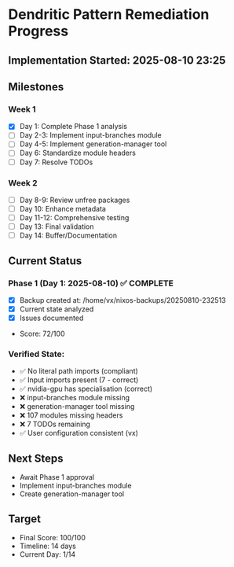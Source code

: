 # Dendritic Pattern Remediation Progress

## Implementation Started: 2025-08-10 23:25

## Milestones

### Week 1
- [x] Day 1: Complete Phase 1 analysis
- [ ] Day 2-3: Implement input-branches module
- [ ] Day 4-5: Implement generation-manager tool
- [ ] Day 6: Standardize module headers
- [ ] Day 7: Resolve TODOs

### Week 2
- [ ] Day 8-9: Review unfree packages
- [ ] Day 10: Enhance metadata
- [ ] Day 11-12: Comprehensive testing
- [ ] Day 13: Final validation
- [ ] Day 14: Buffer/Documentation

## Current Status

### Phase 1 (Day 1: 2025-08-10) ✅ COMPLETE
- [x] Backup created at: /home/vx/nixos-backups/20250810-232513
- [x] Current state analyzed
- [x] Issues documented
- Score: 72/100

### Verified State:
- ✅ No literal path imports (compliant)
- ✅ Input imports present (7 - correct)
- ✅ nvidia-gpu has specialisation (correct)
- ❌ input-branches module missing
- ❌ generation-manager tool missing
- ❌ 107 modules missing headers
- ❌ 7 TODOs remaining
- ✅ User configuration consistent (vx)

## Next Steps
- Await Phase 1 approval
- Implement input-branches module
- Create generation-manager tool

## Target
- Final Score: 100/100
- Timeline: 14 days
- Current Day: 1/14